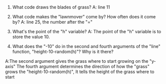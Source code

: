 1. What code draws the blades of grass?
  A: line 11

2. What code makes the "lawnmover" come by? How often does it come by?
  A: line 25, the number after the "="

3. What's the point of the "h" variable?
  A: The point of the "h" variable is to store the value 10.

4. What does the "-10" do in the second and fourth arguments of the "line" function, 
   "height-10-random(h)"? Why is it there?
 
 A:The second argument gives the grass where to start growing on the "y-axis"
    The fourth argument determines the direction of how the "grass" grows
    the "height-10-random(h)", It tells the height of the grass where to start
